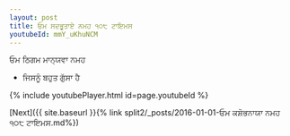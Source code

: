 ```yaml
---
layout: post
title: ਓਮ ਸਦਭੂਤਾਏ ਨਮਹ ੧੦੮ ਟਾਇਮਸ
youtubeId: mmY_uKhuNCM
---
```

 
 
 ਓਮ ਠਿਗਮ ਮਾਨ੍ਯਵਾ ਨਮਹ  
 
 -  ਜਿਸਨੂੰ ਬਹੁਤ ਗੁੱਸਾ ਹੈ 
 
  
 
  
 
 
 
 
 
 


{% include youtubePlayer.html id=page.youtubeId %}
 
[Next]({{ site.baseurl }}{% link  split2/_posts/2016-01-01-ਓਮ ਕਸ਼ੋਭਨਾਯਾ ਨਮਹ ੧੦੮ ਟਾਇਮਸ.md%})
 
